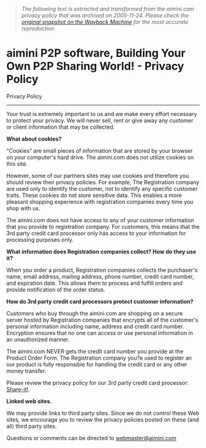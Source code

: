 > *The following text is extracted and transformed from the aimini.com privacy policy that was archived on 2005-11-24. Please check the [original snapshot on the Wayback Machine](https://web.archive.org/web/20051124175553id_/http%3A//aimini.com/privacypolicy.html) for the most accurate reproduction.*

# aimini P2P software, Building Your Own P2P Sharing World! - Privacy Policy

Privacy Policy

* * *

Your trust is extremely important to us and we make every effort necessary to protect your privacy. We will never sell, rent or give away any customer or client information that may be collected. 

**What about cookies?**

"Cookies" are small pieces of information that are stored by your browser on your computer's hard drive. The aimini.com does not utilize cookies on this site.

However, some of our partners sites may use cookies and therefore you should review their privacy policies. For example, The Registration company are used only to identify the customer, not to identify any specific customer traits. These cookies do not store sensitive data. This enables a more pleasant shopping experience with registration companies every time you shop with us.

The aimini.com does not have access to any of your customer information that you provide to registration company. For customers, this means that the 3rd party credit card processor only has access to your information for processing purposes only.  


**What information does Registration companies collect? How do they use it?**

When you order a product, Registration companies collects the purchaser's name, email address, mailing address, phone number, credit card number, and expiration date. This allows them to process and fulfill orders and provide notification of the order status.  


**How do 3rd party credit card processors protect customer information?**

Customers who buy through the aimini.com are shopping on a secure server hosted by Registration companies that encrypts all of the customer's personal information including name, address and credit card number. Encryption ensures that no one can access or use personal information in an unauthorized manner.

The aimini.com NEVER gets the credit card number you provide at the Product Order Form. The Registration company you?e used to register an our product is fully responsible for handling the credit card or any other money transfer.

Please review the privacy policy for our 3rd party credit card processor:  [Share-it!](http://www.shareit.com/privacy_statement.html).

**Linked web sites.**

We may provide links to third party sites. Since we do not control these Web sites, we encourage you to review the privacy policies posted on these (and all) third party sites.

Questions or comments can be directed to [webmaster@aimini.com](mailto:webmaster@aimini.com)
